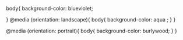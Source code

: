 body{
    background-color: blueviolet;

}
@media (orientation: landscape){
    body{
        background-color: aqua ;
    }
}

@media (orientation: portrait){
    body{
        background-color: burlywood;
    }
}
